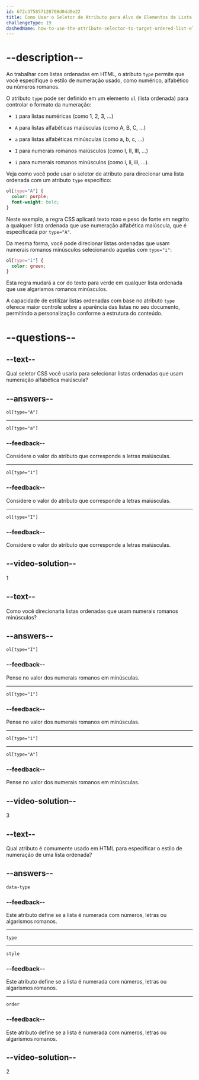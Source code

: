 ```yaml
---
id: 672c375857128708d04d0e22
title: Como Usar o Seletor de Atributo para Alvo de Elementos de Lista Ordenada com o Atributo type?
challengeType: 19
dashedName: how-to-use-the-attribute-selector-to-target-ordered-list-elements-with-the-type-attribute
---
```


# --description--

Ao trabalhar com listas ordenadas em HTML, o atributo `type` permite que você especifique o estilo de numeração usado, como numérico, alfabético ou números romanos. 

O atributo `type` pode ser definido em um elemento `ol` (lista ordenada) para controlar o formato da numeração:

- `1` para listas numéricas (como 1, 2, 3, ...)

- `A` para listas alfabéticas maiúsculas (como A, B, C, ...)

- `a` para listas alfabéticas minúsculas (como a, b, c, ...)

- `I` para numerais romanos maiúsculos (como I, II, III, ...)

- `i` para numerais romanos minúsculos (como i, ii, iii, ...).

Veja como você pode usar o seletor de atributo para direcionar uma lista ordenada com um atributo `type` específico:

```css
ol[type="A"] {
  color: purple;
  font-weight: bold;
}
```

Neste exemplo, a regra CSS aplicará texto roxo e peso de fonte em negrito a qualquer lista ordenada que use numeração alfabética maiúscula, que é especificada por `type="A"`.

Da mesma forma, você pode direcionar listas ordenadas que usam numerais romanos minúsculos selecionando aquelas com `type="i"`:

```css
ol[type="i"] {
  color: green;
}
```

Esta regra mudará a cor do texto para verde em qualquer lista ordenada que use algarismos romanos minúsculos.

A capacidade de estilizar listas ordenadas com base no atributo `type` oferece maior controle sobre a aparência das listas no seu documento, permitindo a personalização conforme a estrutura do conteúdo.

# --questions--

## --text--

Qual seletor CSS você usaria para selecionar listas ordenadas que usam numeração alfabética maiúscula?

## --answers--

`ol[type="A"]`

---

`ol[type="a"]`

### --feedback--

Considere o valor do atributo que corresponde a letras maiúsculas.

---

`ol[type="1"]`

### --feedback--

Considere o valor do atributo que corresponde a letras maiúsculas.

---

`ol[type="I"]`

### --feedback--

Considere o valor do atributo que corresponde a letras maiúsculas.

## --video-solution--

1

## --text--

Como você direcionaria listas ordenadas que usam numerais romanos minúsculos?

## --answers--

`ol[type="I"]`

### --feedback--

Pense no valor dos numerais romanos em minúsculas.

---

`ol[type="1"]`

### --feedback--

Pense no valor dos numerais romanos em minúsculas.

---

`ol[type="i"]`

---

`ol[type="A"]`

### --feedback--

Pense no valor dos numerais romanos em minúsculas.

## --video-solution--

3

## --text--

Qual atributo é comumente usado em HTML para especificar o estilo de numeração de uma lista ordenada?

## --answers--

`data-type`

### --feedback--

Este atributo define se a lista é numerada com números, letras ou algarismos romanos.

---

`type`

---

`style`

### --feedback--

Este atributo define se a lista é numerada com números, letras ou algarismos romanos.

---

`order`

### --feedback--

Este atributo define se a lista é numerada com números, letras ou algarismos romanos.

## --video-solution--

2
